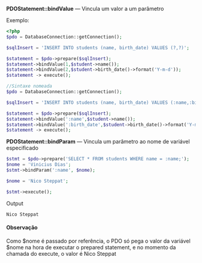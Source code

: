 **PDOStatement::bindValue** — Vincula um valor a um parâmetro

Exemplo: 

```php
<?php
$pdo = DatabaseConnection::getConnection();

$sqlInsert = 'INSERT INTO students (name, birth_date) VALUES (?,?)';

$statement = $pdo->prepare($sqlInsert);
$statement->bindValue(1,$student->name());
$statement->bindValue(2,$student->birth_date()->format('Y-m-d'));
$statement -> execute();

//Sintaxe nomeada
$pdo = DatabaseConnection::getConnection();

$sqlInsert = 'INSERT INTO students (name, birth_date) VALUES (:name,:birth_date)';

$statement = $pdo->prepare($sqlInsert);
$statement->bindValue(':name',$student->name());
$statement->bindValue(':birth_date',$student->birth_date()->format('Y-m-d'));
$statement -> execute();

```

**PDOStatement::bindParam** — Vincula um parâmetro ao nome de variável especificado

```php
$stmt = $pdo->prepare('SELECT * FROM students WHERE name = :name;');
$nome = 'Vinicius Dias';
$stmt->bindParam(':name', $nome);

$nome = 'Nico Steppat';

$stmt->execute();
```

Output 
```shell
Nico Steppat
```

#### Observação
Como $nome é passado por referência, o PDO só pega o valor da variável $nome na hora de executar o prepared statement, e no momento da chamada do execute, o valor é Nico Steppat